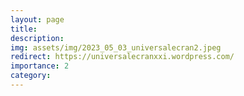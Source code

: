 ```yaml
---
layout: page
title:  
description: 
img: assets/img/2023_05_03_universalecran2.jpeg
redirect: https://universalecranxxi.wordpress.com/
importance: 2
category: 
---
```


